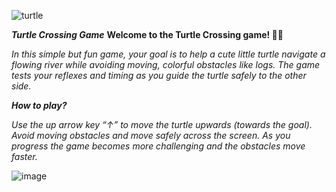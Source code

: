 ![turtle](https://github.com/user-attachments/assets/a760f823-df3c-4783-b282-81590fb423ea)

***Turtle Crossing Game***
**Welcome to the Turtle Crossing game! 🐢🌿**

_In this simple but fun game, your goal is to help a cute little turtle navigate a flowing river while avoiding moving, colorful obstacles like logs. 
The game tests your reflexes and timing as you guide the turtle safely to the other side._

**_How to play?_**

_Use the up arrow key “↑” to move the turtle upwards (towards the goal).
Avoid moving obstacles and move safely across the screen.
As you progress the game becomes more challenging and the obstacles move faster._

![image](https://github.com/user-attachments/assets/12be17e4-6abd-4e5c-9a01-635c0ee4a4a4)
